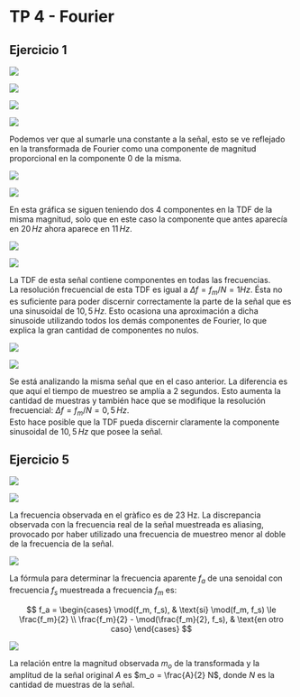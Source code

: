 # TP 4 - Fourier

## Ejercicio 1

![](ejer1enunciadoA.png)

![](ejer1graficoA.png)

![](ejer1enunciadoB.png)

![](ejer1graficoB.png)

Podemos ver que al sumarle una constante a la señal, esto se ve reflejado en la transformada de Fourier como una componente de magnitud proporcional en la componente $0$ de la misma.

![](ejer1enunciadoC.png)

![](ejer1graficoC.png)

En esta gráfica se siguen teniendo dos 4 componentes en la TDF de la misma magnitud, solo que en este caso la componente que antes aparecía en $20 \, Hz$ ahora aparece en $11 \, Hz$.

![](ejer1enunciadoD.png)

![](ejer1graficoD.png)

La TDF de esta señal contiene componentes en todas las frecuencias.  
La resolución frecuencial de esta TDF es igual a $\Delta f = f_m / N = 1 Hz$. Ésta no es suficiente para poder discernir correctamente la parte de la señal que es una sinusoidal de $10,5 \,Hz$. Esto ocasiona una aproximación a dicha sinusoide utilizando todos los demás componentes de Fourier, lo que explica la gran cantidad de componentes no nulos.

![](ejer1enunciadoE.png)

![](ejer1graficoE.png)

Se está analizando la misma señal que en el caso anterior. La diferencia es que aquí el tiempo de muestreo se amplía a 2 segundos. Esto aumenta la cantidad de muestras y también hace que se modifique la resolución frecuencial: $\Delta f = f_m / N = 0,5 \, Hz$.  
Esto hace posible que la TDF pueda discernir claramente la componente sinusoidal de $10,5 \, Hz$ que posee la señal.

## Ejercicio 5

![](ejercicio5a.png)

![](ejercicio4grafico.png)

La frecuencia observada en el gràfico es de 23 Hz. La discrepancia observada con la frecuencia real de la señal muestreada es aliasing, provocado por haber utilizado una frecuencia de muestreo menor al doble de la frecuencia de la señal.

![](ejercicio5b.png)

La fórmula para determinar la frecuencia aparente $f_a$ de una senoidal con frecuencia $f_s$ muestreada a frecuencia $f_m$ es:

$$
f_a =
\begin{cases}
\mod(f_m, f_s), & \text{si} \mod(f_m, f_s) \le \frac{f_m}{2} \\
\frac{f_m}{2} - \mod(\frac{f_m}{2}, f_s), & \text{en otro caso}
\end{cases}
$$

![](ejercicio5c.png)

La relación entre la magnitud observada $m_o$ de la transformada y la amplitud de la señal original $A$ es $m_o = \frac{A}{2} N$, donde $N$ es la cantidad de muestras de la señal.


